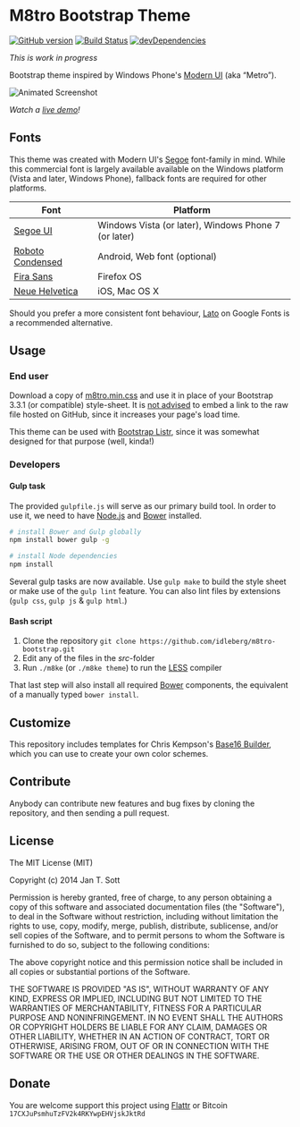 # M8tro Bootstrap Theme

[![GitHub version](https://badge.fury.io/gh/idleberg%2Fm8tro-bootstrap.svg)](http://badge.fury.io/gh/idleberg%2Fm8tro-bootstrap) [![Build Status](https://secure.travis-ci.org/idleberg/m8tro-bootstrap.svg)](http://travis-ci.org/idleberg/m8tro-bootstrap) [![devDependencies](https://david-dm.org/idleberg/m8tro-bootstrap/dev-status.svg)](https://david-dm.org/idleberg/m8tro-bootstrap#info=devDependencies)

*This is work in progress*

Bootstrap theme inspired by Windows Phone's [Modern UI](http://msdn.microsoft.com/en-us/library/windows/apps/dn465800.aspx) (aka “Metro”).

![Animated Screenshot](https://raw.githubusercontent.com/idleberg/m8tro-bootstrap/master/screenshot.gif)

*Watch a [live demo](http://idleberg.github.io/m8tro-bootstrap/)!*

## Fonts

This theme was created with Modern UI's [Segoe](http://www.microsoft.com/typography/fonts/family.aspx?FID=331) font-family in mind. While this commercial font is largely available available on the Windows platform (Vista and later, Windows Phone), fallback fonts are required for other platforms. 

Font | Platform
-----|---------
[Segoe UI](http://www.microsoft.com/typography/fonts/family.aspx?FID=331)         | Windows Vista (or later), Windows Phone 7 (or later)
[Roboto Condensed](http://www.google.com/fonts/specimen/Roboto+Condensed) | Android, Web font (optional)
[Fira Sans](https://www.mozilla.org/en-US/styleguide/products/firefox-os/typeface/)        | Firefox OS
[Neue Helvetica](http://www.linotype.com/1266/neuehelvetica-family.html)   | iOS, Mac OS X

Should you prefer a more consistent font behaviour, [Lato](https://www.google.com/fonts#UsePlace:use/Collection:Lato) on Google Fonts is a recommended alternative.

## Usage

### End user

Download a copy of [m8tro.min.css](https://raw.githubusercontent.com/idleberg/m8tro-bootstrap/master/dist/css/bootstrap-theme.min.css) and use it in place of your Bootstrap 3.3.1 (or compatible) style-sheet. It is [not advised](http://stackoverflow.com/a/5503156/1329116) to embed a link to the raw file hosted on GitHub, since it increases your page's load time.

This theme can be used with [Bootstrap Listr](https://github.com/idleberg/Bootstrap-Listr), since it was somewhat designed for that purpose (well, kinda!)

### Developers

#### Gulp task

The provided `gulpfile.js` will serve as our primary build tool. In order to use it, we need to have [Node.js](http://nodejs.org/download/) and [Bower](http://bower.io/) installed.

```bash
# install Bower and Gulp globally
npm install bower gulp -g

# install Node dependencies
npm install
```

Several gulp tasks are now available. Use `gulp make` to build the style sheet or make use of the `gulp lint` feature. You can also lint files by extensions (`gulp css`, `gulp js` & `gulp html`.)

#### Bash script

1. Clone the repository `git clone https://github.com/idleberg/m8tro-bootstrap.git`
2. Edit any of the files in the *src*-folder
3. Run `./m8ke` (or `./m8ke theme`) to run the [LESS](http://lesscss.org/) compiler

That last step will also install all required [Bower](http://bower.io/) components, the equivalent of a manually typed `bower install`.

## Customize

This repository includes templates for Chris Kempson's [Base16 Builder](https://github.com/chriskempson/base16-builder), which you can use to create your own color schemes.

## Contribute

Anybody can contribute new features and bug fixes by cloning the repository, and then sending a pull request.

## License

The MIT License (MIT)

Copyright (c) 2014 Jan T. Sott

Permission is hereby granted, free of charge, to any person obtaining a copy of this software and associated documentation files (the "Software"), to deal in the Software without restriction, including without limitation the rights to use, copy, modify, merge, publish, distribute, sublicense, and/or sell copies of the Software, and to permit persons to whom the Software is furnished to do so, subject to the following conditions:

The above copyright notice and this permission notice shall be included in all copies or substantial portions of the Software.

THE SOFTWARE IS PROVIDED "AS IS", WITHOUT WARRANTY OF ANY KIND, EXPRESS OR IMPLIED, INCLUDING BUT NOT LIMITED TO THE WARRANTIES OF MERCHANTABILITY, FITNESS FOR A PARTICULAR PURPOSE AND NONINFRINGEMENT. IN NO EVENT SHALL THE AUTHORS OR COPYRIGHT HOLDERS BE LIABLE FOR ANY CLAIM, DAMAGES OR OTHER LIABILITY, WHETHER IN AN ACTION OF CONTRACT, TORT OR OTHERWISE, ARISING FROM, OUT OF OR IN CONNECTION WITH THE SOFTWARE OR THE USE OR OTHER DEALINGS IN THE SOFTWARE.

## Donate

You are welcome support this project using [Flattr](https://flattr.com/submit/auto?user_id=idleberg&url=https://github.com/idleberg/m8tro-bootstrap) or Bitcoin `17CXJuPsmhuTzFV2k4RKYwpEHVjskJktRd`